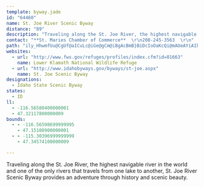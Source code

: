```yaml
---
template: byway.jade
id: "64460"
name: St. Joe River Scenic Byway
distance: "89"
description: "Traveling along the St. Joe River, the highest navigable river in the world and one of the only rivers that travels from one lake to another, St. Joe River Scenic Byway provides an adventure through history and scenic beauty."
contact: "**St. Maries Chamber of Commerce**  \r\n208-245-3563  \r\n"
path: "ily_HhwmfUu@CgUf@aICuLc@iGe@gCm@iBgAcBmB}BiDcIoOaKcQi@mAUeAYiAIkA?_B?sDXwOD_IMuF{@sJsDcTcEcSiAgCkG_Kk@uAm@sC_@kDEsFNuCbDiSHqB@aCQ_Do@mDaGeS}@yB{@_BuE{GgAeD[mByBcTQyDPsCn@wC\\y@zQe[lA{BbA_Cx@sCr@gDNyCJkESuD{@iHm@eDaAsBiAaAwAWiA@cD|@y@?eASs@s@mB}CiHaOc@aBOoBHwBnBgOh@oCz@qCtAiDtAkCxAuBbBsBlBqA~CaBrA_@~B_@|AcAhBaBnAqB|@cCt@yCX}ANgBH{FCwBUiC}KqjAwA}GcAqCsCmGs@yC]{By@{Ga@aFIqCBkDHmB|AiHt@wCj@aB`BuCp@s@lCiBjGuDrDsA~AYlBElEj@pJvD~@Tt@@n@Gl@YbAs@rA_BhA_Bn@mBH_CCyGd@mD`DcOjAgGlC{Kb@sBXeDIgG_@kDcB}KsBgKs@iEUeDc@cTUqCuAwHO}B@mCXaC~@yFLgBVc\\`@}OtA_]d@}FfA}ITgI?aFu@c\\DmBTkDhC}Rv@gFt@sCrAuCvIaMnB_E\\yA`IwWTgARmB@aGUyPKiQc@mZB_FDmAh@yEtAsF|AgDnFcNvCwGPy@FyAGgB]{AcAyC}AsDwJoRe@mB]sBU}DEcUDcGC_CKaEYeCsD}SUyDc@cTgB{QWuDIgEX{GnDoTfBmJhFoT|AuEtEiPdAmEZsBnAyJpF{m@^sJ^uRCcC_@kIBmBN_Cx@iGNeD?_BgBa[U}BUmA_AgCe@}@gAgAeH_F{@u@U]_@gASqAEsAFiFXyDb@wBbCiJ~@oE`Gkf@^sBfBgFpAyBvAaAhCw@bAg@h@w@d@eA\\aBZuB`F}^TmAn@kBr@gAb@_@bHmDdAYvAKnB^bAf@rAvAnNxTdBjBfBjAxBt@lFbAdAF`CExBg@nBq@xPsGhB{@rBsArBwBnQwS|S_]j@s@|A_AbAYtAI~P~@hAPtGjB~EdAvDn@`CPtACnBUrBm@lBwAjA{Ab@_An@kBd@{CL}B?aCa@oJ@mBNyBh@gCtBmFl@kBlDaTn@gB~@uArFeFbAsArA_C`IkPf@yAjHo]pA{EzAaDtFeH~AyCbAgCd@mBb@sB^_DZaH?yDQkd@]wH[_Di@sDy@_EmG}SYaBqAkL_@sB{@cDYeBeAuIQyBeAkX[wBgAsEOgB?{@t@_Pf@gCn@mAlAy@~Ce@hBs@~KmHhAgA`@cA`@sBPoCn@c^ZoGRyBf@sChAmErAmDbC_Ft@eBh@mBb@iCNiBFgDHwREgDi@{GoBgMi@gEwBiUUyFCsEFgBdAmNJcDKeDk@aJCgBB}D`@mGdC_Sj@qDh@oBnAsC|A_CpB{BtAqBjAsCxEuSb@_DNcDIyDYwBg@mBsAsCkGcK_AqBiAsDmAcGe@wGOoGFiEPcElB_UjAkJP{Da@wPK}B{B_MU}BOoEr@{TTyDf@uDN}B?{Di@uDiAwCoG{H{@uAYu@i@oBYwBE{DN{BXyB|Hwb@XyBH{B?sAu@eKD}BH}@d@oBXq@`DmEt@_BTy@XwBH{BK{BQy@k@mBcLsVa@sBI{@E_AD{BxAkN^uDd@uJR}B^uBx@gDh@yA|A_DhAuDrB{M~DsPx@iFTyDNyF?iLKcSM}De@uHAgBDsATyBd@sBr@aB~@wAvAgAxFwC`EiCzNuMvBeAbJsCfA?dAX|@r@~BpCxA~@~Ab@pBHnBYhAk@h@e@n@s@lCaFf@k@`Ag@rACrAh@j@n@x@|AnAnD~@pA`Af@xBx@hAJh@KlFsC~@oAnCkFvBeGZuBl@uHA_Ea@uDeAqEiBuFiBsDkJiPqUe[aAqBOmA?wANoAzBuKN}BFsCI{Dc@_Ho@aFy@mFO{BH_C~@_GNoBH_CI_CUyB_@yBsD}QI_CHsATqAt@gBjAeArOiFn@KjCLhFpBrAPrBWjAs@l@m@h@}@dKsZd@qBNy@NyBB_A?_AOyBq@mDeOka@_C}FsCqFmE}Hu@cBiA}CaEmPk@kBuAiCgAeAwCsBo@k@u@gAeFuJkBaEe@qBWyBK{D?_CJ{BdAmR`@uDj@sDrBmIhA_DnAoCzEgHr@kBZsBF_CG{@cBeR[iEMgFE{DB}BT{D^wBlEkRTwBB{BSyBi@mB_HsMo@cBs@mDS}B?_AH{B^yBTs@x@_BpFgJt@aBRy@J}@F_AC{B_@sBYs@y@_B}EgHmDyDmBaB}DwCuSqLiA_A}@wAeAuC[_C{By[?_CN}Bn@mDr@cBrGaNn@gBf@qBXyB@_AU{HC_CR_DXsARu@x@_BhEmF|@wAt@cCRwA?aAIyB]wBmEuKe@mBi@sDY{FTwXAyDI{BQkCk@aDuDyPi@oFSmFKeG?}Hd@uFr@mFTyDEyDUyFD{DPyBjAgHJ}B?{@K_CwBwMo@sJC_C?{DNyFnB_TB}@I_Ck@oDw@cBaAmAsB_BcAgA_@k@o@gB]sBUsDE{FF_ENyBXyB|@gDx@_B|BiDnBeBrAk@bBSx@?vIr@bCDrAYh@Sd@]bAiAnAwCjKq]^uBTwBH{DKo\\c@qFi@qD_AeDUo@}@yA_AkAgGsEcBuB_@w@cAsCy@gDk@sDa@uFA_EJyDRyB^mBbAaDfFsJn@gBhA_FTyB\\uF~C{k@NsJC{FWyHYgE[gDwEka@]{FC_ER{DXsBfD{Px@qD^}Bd@wF?gD_@aEUkBWaAyAwEoCkHyAyE]wBa@mEi@cLI_C?gDJ_CV{Bj@yC|CuJh@}CHcDC_CUyFi@eDo@gBmFuK}AuEs@eEKsACgDL}B^uB~DsL`BiDxD{GrD_Jx@_B|@uAfDiEzAaCr@aBd@sBRwBJ{JRuDj@gDn@_B\\g@n@k@|D_BrB_BxBsC|EaJ|AuBpOiRtOqNbAoAfAyBtAuDlAcF^sB`@uF^sBl@kBx@{AbAmAlAy@zBi@bBAfDx@rAEZMl@m@f@sAPyBD{JE}BS{Bc@sBk@kBmCmFo@kBOu@WyBQ_ED{BT}BlAcHb@wDxAkTJ{FUuRI}LJ}BpBwMd@yDNyB?_CO{BkBeNG}B\\}Bd@aAn@s@|Aq@|F{At@_@h@y@NmAc@qEFuC`@wBv@_CdAiBlAsCrBmId@sBTwBH{B?yBQw@SYi@SYBu@XwBtC[VsAXy@Iw@YeAaA}AaDk@kBOyBDaCb@wDdBiL^aEBgCIeE_@{JKy@i@mBqDyGo@gBO{@I_CBmCNqDr@uL@_COyBYyBo@oDi@mBu@cBsE{HcCgD_HuH{@yA}AyEgFcRsAmCeBmBsAq@iSgGs@m@[gAIi@EsAH{Bn@sD~@aDnAyC~@yAhByB|ByD`E{HZeARyBRyDT{BZyB|AsHxBkQ\\sD@}BAaBmA}TOqAYs@[k@iAgAiAy@sAa@kDc@gDs@{BaAsByAiCwCy@}A]yBB_CN}@v@aBdAkArBuAt@Ox@HrC~At@Nv@In@k@b@_AjBsGpBuKj@kB`CgHj@gAh@g@rGsBx@KvAPbDxAr@NtAHbCKrA_@nBsA^k@p@gBZsDB_AM{BK}@i@mBgC{Fo@gB[yBS_CImGDgCXiCn@{BzC{G`AsCbBaI^yDH{DK_CgCcSEeCRiIT_Ed@yBr@mBnAqBrAgAlEuCfDcAtAGvEr@nAYd@_@p@gAVkAFqACaASmAYq@_@g@kAw@uJaDuBmAmAcAcAiA_CsDy@eBwFoOOy@_AmHYoD?aShAmGh@gBfAgAp@_@bCw@hAR~AlA\\JZBXOTm@DkBA}F^{K_@eLDsAh@uFl@{C^eAh@y@ZQt@Sx@EfAPbClAx@Pd@ORURy@De@CgJY{F_@}DYaB_@eA_AoAuCyB{A}@UYS_@Ko@DkAXmAbAmB~AcChCyC\\i@rDsLnAyC|AaChA}@dA[x@CtAVlAv@bAlAx@xB|B|MTr@t@bBbAnAb@^nAf@tAJh@EnAa@f@]`@a@|@yAr@kBx@oD`@aEB_CUyBi@sBiAgDwBsEu@sBeA}Da@}BQcCY{HE{DR{Dt@qFh@mBx@aB~@sAbAkAnAy@nAm@~B]vAJrAd@d@XdAjA`EzFb@^nAp@|Bf@rA@nAYhAaAn@eBN{@B}@C_AK{@Ss@yByDs@eBQw@]wBE}BNcKJ}@b@oBhAwC~@mAr@SrEKxAFvFnB|B`@rA?j@GlAo@d@c@r@cBx@oFpA_FlBeErDaH`A}AhCsDz@cBpFaMhEwKlAaFr@qFJcDE_A_@sB}C_Jc@uBQeDD_CRmAj@sBb@_A~@sAhCmBrAe@hAQnKe@f@Of@_@Zk@Xs@h@qDB{BI_ASw@s@aB_@k@eAiAmAo@qNwEiA_AgBwBsByDo@gBQy@Y{DE}BDsAX{Dd@sB`IoV|BgIrCgFn@gB^sBHqACcFH_CRmAn@kBbAmA~Aq@x@GlCd@dAFtASv@Yn@k@f@y@ZgAXwBC{Be@uDK}BJ_Cd@oBd@_AhAeArAe@pEmAjAs@~@sAl@kBH{@D_CC}@[sB_AgDo@kBiAuC}AgCYs@Oy@C_AF_AhBsG~@yAb@_@|CgBj@Qx@A|Bd@x@@~B[lAk@pC_Bj@s@z@wAh@g@fDeA~@g@nAyAr@eB^sBb@uFD}DK{B]gAk@s@wAiAs@mAa@sBIgDH_Ch@_Dx@iD~AsErBwDJy@B{@E{@mAwCYkAe@aDEoA?k@PmAv@kDz@eB~@sAb@a@|CeBb@e@~@mBp@w@|@m@nAk@lCa@XMrAkAbAsAVm@Le@NqAA{BSmAsA_FYuBE_AP}D\\gAhCyCvDgD|AaCdAeCl@y@dBgAjFcBn@a@j@y@hA{Cx@yAt@c@rHgBp@g@lFkFvAaCtAyCrAyETaB?_C\\kE@uASwBQa@m@m@q@_@sA]i@YUYS_@YiAKuADi@He@t@kB|@mArCaCbCmAn@q@N_@XmABe@GeHUu@_@e@sAWoBBy@KcAq@i@{@i@mBO}B?{@r@_Jd@sBr@gB`AuAlAw@bGy@pHDvAK~Be@lAu@^e@x@_Bb@qB~AkNZyDB_AOwBUu@kCsF{@yAiAy@gD_AaFmCcDeAe@Uo@u@o@iBUyB?_EPuA|@yAfGkI`@e@f@Uz@CjC|@xCr@vHfAr@d@`@dAVdD^tBrB`HbBrDj@l@lErCx@Vt@?\\Kj@m@b@_ATyBDsCL{Bb@sBxBcGNoA?g@MqAq@eBm@m@_DaBs@kAUmACk@TyB|@yAdNaLbAmAdAeChAiE|@wEn@mBXm@`AmApD}Cr@Yx@ItAFxAr@n@p@hBlCr@f@jADf@Mh@Yn@kAN}@D}@GiB]aDE_AD{@RmAnByEHcAI_A_@aAy@y@sEgCyBmCaCmDk@kBsAoI_@cBO_@c@a@[M}EyAaAq@u@aAy@yBUmAWsIOgBUkA_AmCsDoF_C_Gw@eA_HsF}AaB{DgGsB_CaDoE{GmK}AsE_@aB]kCg@aHw@mDuA_D}DuGgAeAaAm@s@c@cA[sBEmCl@eAEu@UmBeB{FyGq@eAiAaC}@s@_D_@}C_BsAa@qKwAuJg@sA_@y@k@kAeBcEcJm@y@i@Wk@Ei@D}Br@y@AYMy@}@_C_Go@o@YKk@?uEr@iAGu@Yy@y@m@qAUyBi@wJYkAc@k@e@_@u@My@DiANs@\\s@j@kA~AcAfCi@z@e@^gB~@oBr@}G_@{Cu@uTq@oAg@mCsCs@_@y@Qy@JsF~Bi@F]Eq@e@Yo@Oy@c@wDKe@]o@mA}@}L{FyBmAgBqAyAeB_BcC]o@aAwDs@kAYQ[A]F}B~Ay@Du@YaDeCu@Yy@GuALuHlBeAJwAMiFqBmCaBgBsBeGkJaAoB{AwEo@o@y@WcBD}Br@u@JwAGoB]aGl@oCUmD?sA]o@_@gCmBk@Mi@DwGbDkFjD_D~AmBjB_@l@_@dAqEdTQ\\_@R}@?q@m@Sw@Ck@BoApAwIGsA_@uB@sA\\eAnAm@l@q@Ty@F_AKsAo@mAo@s@g@YeAQo@m@Uw@i@{Cy@sCwEsKu@eAaBs@yDUqGyAeBE}Ce@y@EgH~AwIj@sBl@uBdAgBnA}@|@[Li@Ac@_@c@yAAk@D_ANa@nCkDzEyHn@i@h@UlDYXIhAiATu@NqAEkBUcBC_AXkA^g@d@Q\\@nBh@|CTt@VpC~AdALl@M~@k@lFoFh@y@dAkCvAsFVoEVyBdAaGL_C@_C_@{F?k@Ny@h@w@h@OX?h@Xd@z@r@vChDtPx@|AlA|@vAFf@Mt@_@|@_A|BoD~@k@bAKfFEhAUdCcAl@Hd@Z|A`Cz@x@\\Jx@Kh@u@ZyBRgDIqAIg@e@eAsByBe@_Am@oDOc@yAoBsAeHK_AY}PZ{F?_AQ}B]uBOa@e@}@wBsAeCyB}Bq@YS_@m@_BoHsAeHYyBC_AHsAl@}E~@_Er@cBn@o@t@_@rAKvA?v@Mr@k@R]XiADwAI{@iCyJwAiG_@cDEuADgBRyBrAmG^mCh@{J"
websites: 
  - url: "http://www.fws.gov/refuges/profiles/index.cfm?id=81663"
    name: Lower Klamath National Wildlife Refuge
  - url: "http://www.idahobyways.gov/byways/st-joe.aspx"
    name: St. Joe Scenic Byway
designations: 
  - Idaho State Scenic Byway
states: 
  - ID
ll: 
  - -116.56580400000001
  - 47.32117800000009
bounds: 
  - - -116.56598699999995
    - 47.15108900000001
  - - -115.30396999999999
    - 47.34574100000009

---
```


Traveling along the St. Joe River, the highest navigable river in the world and one of the only rivers that travels from one lake to another, St. Joe River Scenic Byway provides an adventure through history and scenic beauty.